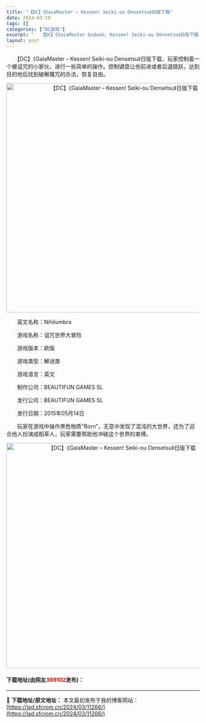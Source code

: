 ```yaml
---
title: "【DC】《GaiaMaster – Kessen! Seiki-ou Densetsu》日版下载"
date: 2024-03-19
tags: []
categories: ["DC游戏"]
excerpt: "　　【DC】《GaiaMaster &ndash; Kessen! Seiki-ou Densetsu》日版下载，玩家控制着一个被诅咒的小家伙，进行一些简单的操作。控制键盘让他前进或者后退跳跃，达到目的地后找到破解魔咒的办法，恢复自由。 　　英文名称：Nihilumbra 　　游戏名称：诅咒世界大冒&hellip;"
layout: post
---
```


 <p>　　【DC】《GaiaMaster &ndash; Kessen! Seiki-ou Densetsu》日版下载，玩家控制着一个被诅咒的小家伙，进行一些简单的操作。控制键盘让他前进或者后退跳跃，达到目的地后找到破解魔咒的办法，恢复自由。</p> <p align="center"><img align="" border="0" src="https://lad.sfcrom.cn/wp-content/uploads/2024/03/20240319_65f9b22b94c5c.png" width="598" alt="【DC】《GaiaMaster – Kessen! Seiki-ou Densetsu》日版下载" /></p> <p>　　英文名称：Nihilumbra</p> <p>　　游戏名称：诅咒世界大冒险</p> <p>　　游戏版本：欧版</p> <p>　　游戏类型：解谜类</p> <p>　　游戏语言：英文</p> <p>　　制作公司：BEAUTIFUN GAMES SL</p> <p>　　发行公司：BEAUTIFUN GAMES SL</p> <p>　　发行日期：2015年05月14日</p> <p>　　玩家在游戏中操作黑色物质&ldquo;Born&rdquo;，无意中发现了混沌的大世界，还为了迎合他人扮演成稻草人，玩家需要帮助他冲破这个世界的束缚。</p> <p align="center"><img align="" border="0" src="https://lad.sfcrom.cn/wp-content/uploads/2024/03/20240319_65f9b22c243d7.png" width="587" alt="【DC】《GaiaMaster – Kessen! Seiki-ou Densetsu》日版下载" /></p> <p><h4>下载地址(由网友<font color="red">369102</font>发布)：</h4></p> 

---
📖 **下载地址/原文地址：** 本文最初发布于我的博客网站：[https://lad.sfcrom.cn/2024/03/11266/](https://lad.sfcrom.cn/2024/03/11266/)
